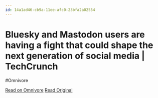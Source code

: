 ```yaml
---
id: 14a1ad46-cb9a-11ee-afc0-23bfa2a02554
---
```


# Bluesky and Mastodon users are having a fight that could shape the next generation of social media | TechCrunch
#Omnivore

[Read on Omnivore](https://omnivore.app/me/bluesky-and-mastodon-users-are-having-a-fight-that-could-shape-t-18daa305c31)
[Read Original](https://techcrunch.com/2024/02/14/bluesky-and-mastodon-users-are-having-a-fight-that-could-shape-the-next-generation-of-social-media/)


